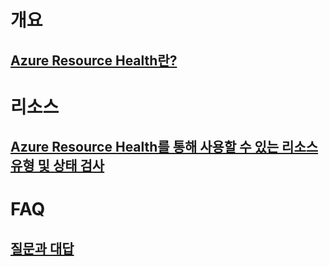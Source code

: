 # 개요
## [Azure Resource Health란?](resource-health-overview.md)
# 리소스
## [Azure Resource Health를 통해 사용할 수 있는 리소스 유형 및 상태 검사](resource-health-checks-resource-types.md)
# FAQ
## [질문과 대답](resource-health-faq.md)
